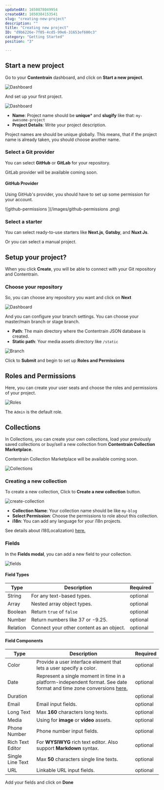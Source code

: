 ```yaml
---
updatedAt: 1650878049954
createdAt: 1650384153541
slug: "creating-new-project"
description: ""
title: "Creating new project"
ID: "d9b6226e-7f05-4cd5-99e6-31653ef600c3"
category: "Getting Started"
position: "3"

---
```


## Start a new project

Go to your **Contentrain** dashboard, and click on **Start a new project**. 

![Dashboard](/images/dashboard.png)

And set up your first project. 

![Dashboard](/images/create-project.png)

- **Name**: Project name should be **unique*** and **slugify** like that: `my-awesome-project`
- **Project Details**: Write your project description.

<alert type="info">

Project names are should be unique globally. This means, that if the project name is already taken, you should choose another name.

</alert>

### Select a Git provider

You can select **GitHub** or **GitLab** for your repository.

<alert type="warning">

GitLab provider will be available coming soon.

</alert>

#### GitHub Provider 

Using GitHub's provider, you should have to set up some permission for your account. 

![github-permissions
](/images/github-permissions
.png)


### Select a starter

You can select ready-to-use starters like **Next.js**, **Gatsby**, and **Nuxt Js**. 

Or you can select a manual project.

## Setup your project?

When you click **Create**, you will be able to connect with your Git repository and Contentrain. 

### Choose your repository

So, you can choose any repository you want and click on **Next**

![Dashboard](/images/setup.png)

And you can configure your branch settings. You can choose your master/main branch or stage branch.

- **Path**: The main directory where the Contentrain JSON database is created.
- **Static path**: Your media assets directory like `/static`

![Branch](/images/branch-settings.png)

Click to **Submit** and begin to set up **Roles and Permissions**

## Roles and Permissions

Here, you can create your user seats and choose the roles and permissions of your project.

![Roles](/images/roles.png)

The `Admin` is the default role.

## Collections
In Collections, you can create your own collections, load your previously saved collections or buy/sell a new collection from **Contentrain Collection Marketplace.**

<alert type="warning">

Contentrain Collection Marketplace will be available coming soon.

</alert>

![Collections](/images/collections.png)


### Creating a new collection

To create a new collection, Click to **Create a new collection** button.

![create-collection](/images/create-collection.png)

- **Collection Name**: Your collection name should be like `my-blog`
- **Select Permission**: Choose the permissions to role about this collection.
- **i18n**: You can add any language for your i18n projects.

See details about i18(Localization) [here. ](/i18n)

### Fields

In the **Fields modal**, you can add a new field to your collection.

![fields](/images/fields.png)

#### Field Types

| Type     | Description | Required |
| -------- | ----------- | -------- |
| String   | For any text-based types.             | optional |
| Array    | Nested array object types.            | optional |
| Boolean  | Return `true` of `false`            | optional |
| Number   | Return numbers like 37 or -9.25.             | optional |
| Relation | Connect your other content as an object.            | optional |

#### Field Components

| Type             | Description | Required |
| ---------------- | ----------- | -------- |
| Color            | Provide a user interface element that lets a user specify a color.            | optional |
| Date             | Represent a single moment in time in a platform-independent format. See date format and time zone conversions [here.](https://developer.mozilla.org/en-US/docs/Web/JavaScript/Reference/Global_Objects/Date#date_format_and_time_zone_conversions)            | optional |
| Duration         |             | optional |
| Email            | Email input fields.             | optional |
| Long Text        | Max **160** characters long texts.            | optional |
| Media            | Using for **image** or **video** assets.           | optional |
| Phone Number     | Phone number input fields.            | optional |
| Rich Text Editor | For **WYSIWYG** rich text editor. Also support **Markdown** syntax.            | optional |
| Single Line Text | Max **50** characters single line texts.            | optional |
| URL              | Linkable URL input fields.            | optional |

Add your fields and click on **Done**
